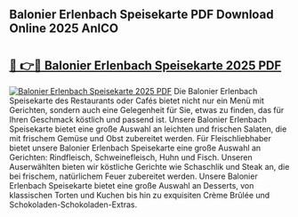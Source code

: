 ## Balonier Erlenbach Speisekarte PDF Download Online 2025 AnlCO

# <h2><a href="http://gcam2au.nevu.top/?p=Balonier+Erlenbach+Speisekarte">🔗 👉🔴 Balonier Erlenbach Speisekarte 2025 PDF</a></h2>

[![Balonier Erlenbach Speisekarte 2025 PDF](https://i.imgur.com/dBaPXMq.png)](http://gcam2au.nevu.top/?p=Balonier+Erlenbach+Speisekarte)
Die Balonier Erlenbach Speisekarte des Restaurants oder Cafés bietet nicht nur ein Menü mit Gerichten, sondern auch eine Gelegenheit für Sie, etwas zu finden, das für Ihren Geschmack köstlich und passend ist. Unsere Balonier Erlenbach Speisekarte bietet eine große Auswahl an leichten und frischen Salaten, die mit frischem Gemüse und Obst zubereitet werden. Für Fleischliebhaber bietet unsere Balonier Erlenbach Speisekarte eine große Auswahl an Gerichten: Rindfleisch, Schweinefleisch, Huhn und Fisch. Unseren Auserwählten bieten wir köstliche Gerichte wie Schaschlik und Steak an, die bei frischem, natürlichem Feuer zubereitet werden. Unsere Balonier Erlenbach Speisekarte bietet eine große Auswahl an Desserts, von klassischen Torten und Kuchen bis hin zu exquisiten Crème Brûlée und Schokoladen-Schokoladen-Extras.
